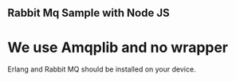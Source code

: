 ## Rabbit Mq Sample with Node JS

# We use Amqplib and no wrapper

Erlang and Rabbit MQ should be installed on your device.
